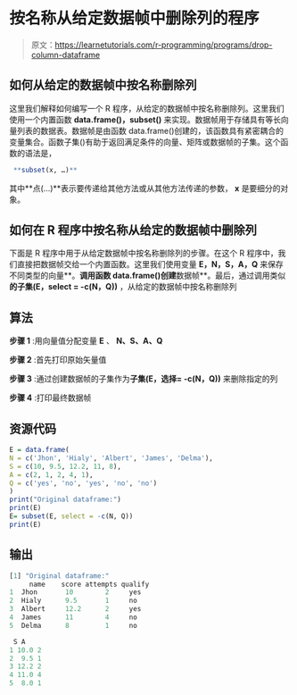 # 按名称从给定数据帧中删除列的程序

> 原文：<https://learnetutorials.com/r-programming/programs/drop-column-dataframe>

## 如何从给定的数据帧中按名称删除列

这里我们解释如何编写一个 R 程序，从给定的数据帧中按名称删除列。这里我们使用一个内置函数 **data.frame()，subset()** 来实现。数据帧用于存储具有等长向量列表的数据表。数据帧是由函数 data.frame()创建的，该函数具有紧密耦合的变量集合。函数子集()有助于返回满足条件的向量、矩阵或数据帧的子集。这个函数的语法是，

```r
 **subset(x, …)** 

```

其中**点(...)**表示要传递给其他方法或从其他方法传递的参数， **x** 是要细分的对象。

## 如何在 R 程序中按名称从给定的数据帧中删除列

下面是 R 程序中用于从给定数据帧中按名称删除列的步骤。在这个 R 程序中，我们直接把数据帧交给一个内置函数。这里我们使用变量 **E，N，S，A，Q** 来保存不同类型的向量**。**调用函数 data.frame()创建**数据帧**。最后，通过调用类似**的子集(E，select = -c(N，Q))** ，从给定的数据帧中按名称删除列

## 算法

**步骤 1** :用向量值分配变量 **E** 、 **N、S、A、Q**

**步骤 2** :首先打印原始矢量值

**步骤 3** :通过创建数据帧的子集作为**子集(E，选择= -c(N，Q))** 来删除指定的列

**步骤 4** :打印最终数据帧

## 资源代码

```r
E = data.frame(
N = c('Jhon', 'Hialy', 'Albert', 'James', 'Delma'),
S = c(10, 9.5, 12.2, 11, 8),
A = c(2, 1, 2, 4, 1),
Q = c('yes', 'no', 'yes', 'no', 'no')
)
print("Original dataframe:")
print(E)
E= subset(E, select = -c(N, Q))
print(E)

```

## 输出

```r
[1] "Original dataframe:"
     name    score attempts qualify
1  Jhon       10        2     yes
2  Hialy      9.5       1     no
3  Albert     12.2      2     yes
4  James      11        4     no
5  Delma      8         1     no

 S A
1 10.0 2
2  9.5 1
3 12.2 2
4 11.0 4
5  8.0 1
```